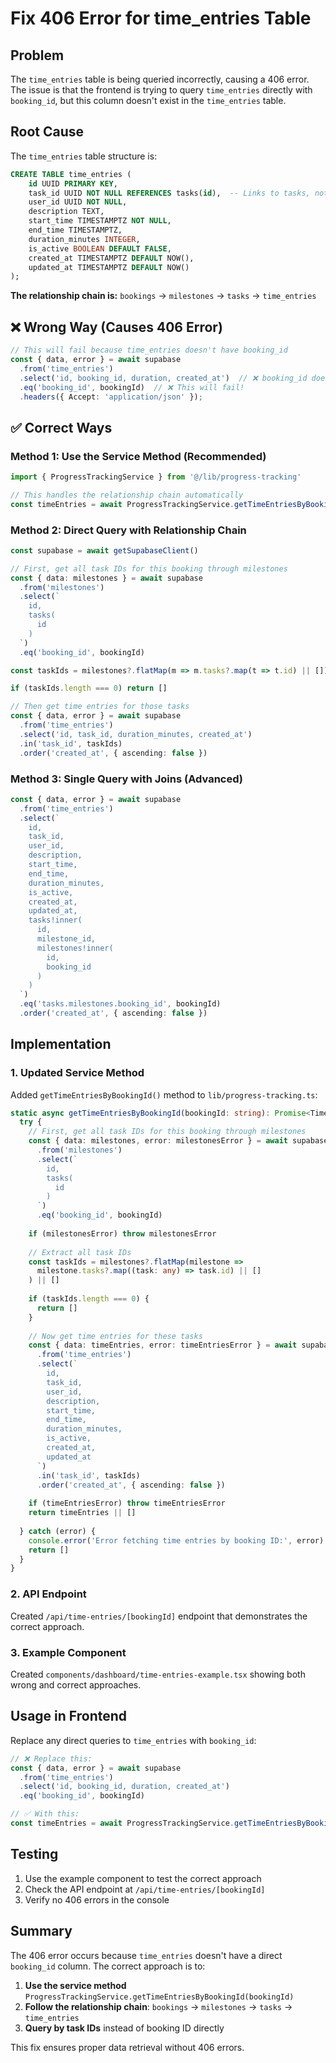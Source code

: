 # Fix 406 Error for time_entries Table

## Problem
The `time_entries` table is being queried incorrectly, causing a 406 error. The issue is that the frontend is trying to query `time_entries` directly with `booking_id`, but this column doesn't exist in the `time_entries` table.

## Root Cause
The `time_entries` table structure is:
```sql
CREATE TABLE time_entries (
    id UUID PRIMARY KEY,
    task_id UUID NOT NULL REFERENCES tasks(id),  -- Links to tasks, not bookings
    user_id UUID NOT NULL,
    description TEXT,
    start_time TIMESTAMPTZ NOT NULL,
    end_time TIMESTAMPTZ,
    duration_minutes INTEGER,
    is_active BOOLEAN DEFAULT FALSE,
    created_at TIMESTAMPTZ DEFAULT NOW(),
    updated_at TIMESTAMPTZ DEFAULT NOW()
);
```

**The relationship chain is:**
`bookings` → `milestones` → `tasks` → `time_entries`

## ❌ Wrong Way (Causes 406 Error)
```typescript
// This will fail because time_entries doesn't have booking_id
const { data, error } = await supabase
  .from('time_entries')
  .select('id, booking_id, duration, created_at')  // ❌ booking_id doesn't exist!
  .eq('booking_id', bookingId)  // ❌ This will fail!
  .headers({ Accept: 'application/json' });
```

## ✅ Correct Ways

### Method 1: Use the Service Method (Recommended)
```typescript
import { ProgressTrackingService } from '@/lib/progress-tracking'

// This handles the relationship chain automatically
const timeEntries = await ProgressTrackingService.getTimeEntriesByBookingId(bookingId)
```

### Method 2: Direct Query with Relationship Chain
```typescript
const supabase = await getSupabaseClient()

// First, get all task IDs for this booking through milestones
const { data: milestones } = await supabase
  .from('milestones')
  .select(`
    id,
    tasks(
      id
    )
  `)
  .eq('booking_id', bookingId)

const taskIds = milestones?.flatMap(m => m.tasks?.map(t => t.id) || []) || []

if (taskIds.length === 0) return []

// Then get time entries for those tasks
const { data, error } = await supabase
  .from('time_entries')
  .select('id, task_id, duration_minutes, created_at')
  .in('task_id', taskIds)
  .order('created_at', { ascending: false })
```

### Method 3: Single Query with Joins (Advanced)
```typescript
const { data, error } = await supabase
  .from('time_entries')
  .select(`
    id,
    task_id,
    user_id,
    description,
    start_time,
    end_time,
    duration_minutes,
    is_active,
    created_at,
    updated_at,
    tasks!inner(
      id,
      milestone_id,
      milestones!inner(
        id,
        booking_id
      )
    )
  `)
  .eq('tasks.milestones.booking_id', bookingId)
  .order('created_at', { ascending: false })
```

## Implementation

### 1. Updated Service Method
Added `getTimeEntriesByBookingId()` method to `lib/progress-tracking.ts`:

```typescript
static async getTimeEntriesByBookingId(bookingId: string): Promise<TimeEntry[]> {
  try {
    // First, get all task IDs for this booking through milestones
    const { data: milestones, error: milestonesError } = await supabase
      .from('milestones')
      .select(`
        id,
        tasks(
          id
        )
      `)
      .eq('booking_id', bookingId)
    
    if (milestonesError) throw milestonesError
    
    // Extract all task IDs
    const taskIds = milestones?.flatMap(milestone => 
      milestone.tasks?.map((task: any) => task.id) || []
    ) || []
    
    if (taskIds.length === 0) {
      return []
    }
    
    // Now get time entries for these tasks
    const { data: timeEntries, error: timeEntriesError } = await supabase
      .from('time_entries')
      .select(`
        id,
        task_id,
        user_id,
        description,
        start_time,
        end_time,
        duration_minutes,
        is_active,
        created_at,
        updated_at
      `)
      .in('task_id', taskIds)
      .order('created_at', { ascending: false })
    
    if (timeEntriesError) throw timeEntriesError
    return timeEntries || []
    
  } catch (error) {
    console.error('Error fetching time entries by booking ID:', error)
    return []
  }
}
```

### 2. API Endpoint
Created `/api/time-entries/[bookingId]` endpoint that demonstrates the correct approach.

### 3. Example Component
Created `components/dashboard/time-entries-example.tsx` showing both wrong and correct approaches.

## Usage in Frontend

Replace any direct queries to `time_entries` with `booking_id`:

```typescript
// ❌ Replace this:
const { data, error } = await supabase
  .from('time_entries')
  .select('id, booking_id, duration, created_at')
  .eq('booking_id', bookingId)

// ✅ With this:
const timeEntries = await ProgressTrackingService.getTimeEntriesByBookingId(bookingId)
```

## Testing

1. Use the example component to test the correct approach
2. Check the API endpoint at `/api/time-entries/[bookingId]`
3. Verify no 406 errors in the console

## Summary

The 406 error occurs because `time_entries` doesn't have a direct `booking_id` column. The correct approach is to:

1. **Use the service method** `ProgressTrackingService.getTimeEntriesByBookingId(bookingId)`
2. **Follow the relationship chain**: `bookings` → `milestones` → `tasks` → `time_entries`
3. **Query by task IDs** instead of booking ID directly

This fix ensures proper data retrieval without 406 errors.
